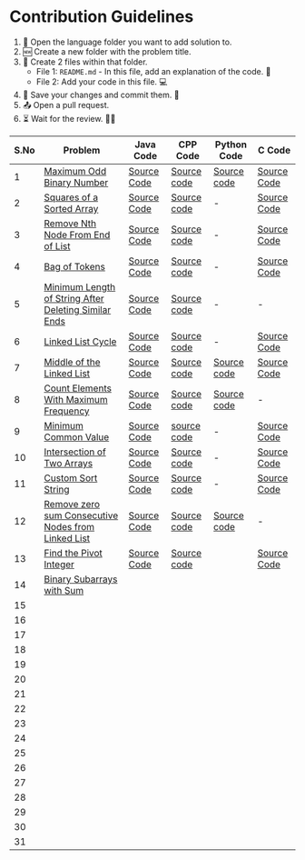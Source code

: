 # Contribution Guidelines
1. 📂 Open the language folder you want to add solution to.
2. 🆕 Create a new folder with the problem title.
3. 📄 Create 2 files within that folder.
   - File 1: `README.md` - In this file, add an explanation of the code. 📝
   - File 2: Add your code in this file. 💻
4. 💾 Save your changes and commit them. 🚀
5. 📤 Open a pull request. 
6. ⏳ Wait for the review. 🕵️‍♂️

| S.No | Problem | Java Code | CPP Code | Python Code | C Code |
|------|---------|-----------|----------|-------------|--------|
|   1  | [Maximum Odd Binary Number](https://leetcode.com/problems/maximum-odd-binary-number/) | [Source Code](https://github.com/dhruvabhat24/Leetcode-2024/tree/main/March/Java/Maximum%20Odd%20Binary%20Number)  | [Source code](https://github.com/Abiji-2020/Leetcode-2024/tree/main/March/CPP/Maximum%20Odd%20Binary%20Number)         |[Source code](https://github.com/GajananShenvi/Leetcode-2024/tree/main/March/Python/Maximum%20Odd%20Binary%20Number)             |        [Source Code](https://github.com/pradyumna100903/Leetcode-2024/blob/main/March/C/Maximum%20Odd%20Binary%20Tree/Max%20Odd%20Binary%20Tree.c)
|   2  | [Squares of a Sorted Array](https://leetcode.com/problems/squares-of-a-sorted-array/) | [Source Code](https://github.com/dhruvabhat24/Leetcode-2024/tree/main/March/Java/Squares%20of%20a%20Sorted%20Array) | [Source code](https://github.com/Abiji-2020/Leetcode-2024/tree/main/March/CPP/Squares%20of%20a%20sorted%20array)         |       -    |        [Source Code](https://github.com/pradyumna100903/Leetcode-2024/blob/main/March/C/Squares%20of%20Sorted%20Array/Squares%20of%20Sorted%20Array.c)
|   3  | [Remove Nth Node From End of List](https://leetcode.com/problems/remove-nth-node-from-end-of-list/description/?envType=daily-question&envId=2024-03-03) | [Source Code](https://github.com/dhruvabhat24/Leetcode-2024/tree/main/March/Java/Remove%20Nth%20Node%20From%20End%20of%20List) |[Source code](https://github.com/Abiji-2020/Leetcode-2024/tree/main/March/CPP/Remove%20Nth%20Node%20from%20End%20of%20List)          |    -    | [Source Code](https://github.com/pradyumna100903/Leetcode-2024/blob/main/March/C/Remove%20Nth%20Node%20From%20End%20of%20List/Remove%20Nth%20node.c)
|   4  | [Bag of Tokens](https://leetcode.com/problems/bag-of-tokens/) | [Source Code](https://github.com/dhruvabhat24/Leetcode-2024/tree/main/March/Java/Bag%20of%20Tokens) |[Source code](https://github.com/Abiji-2020/Leetcode-2024/tree/main/March/CPP/Bag%20of%20Tokens)          |    -         |        [Source Code](https://github.com/pradyumna100903/Leetcode-2024/blob/main/March/C/Bag%20of%20Tokens/Bag%20of%20Tokens.c)
|   5  | [Minimum Length of String After Deleting Similar Ends](https://leetcode.com/problems/minimum-length-of-string-after-deleting-similar-ends/) |[Source Code](https://github.com/dhruvabhat24/Leetcode-2024/tree/main/March/Java/Minimum%20Length%20of%20String%20After%20Deleting%20Similar%20Ends) | [Source code](https://github.com/Abiji-2020/Leetcode-2024/tree/main/March/CPP/Minimum%20Length%20of%20String%20After%20Deleting%20Similar%20Elements)         | -  | -  |
|   6  | [Linked List Cycle](https://leetcode.com/problems/linked-list-cycle/) |[Source Code](https://github.com/dhruvabhat24/Leetcode-2024/tree/main/March/Java/Linked%20List%20Cycle)  | [Source code](https://github.com/Abiji-2020/Leetcode-2024/tree/main/March/CPP/Linked%20List%20cycle) |  -   |        [Source Code](https://github.com/pradyumna100903/Leetcode-2024/blob/main/March/Linked%20List%20Cycle/Linked%20List.c)
|   7  | [Middle of the Linked List](https://leetcode.com/problems/middle-of-the-linked-list/) | [Source Code](https://github.com/dhruvabhat24/Leetcode-2024/tree/main/March/Java/Middle%20of%20the%20Linked%20List)  |[Source code](https://github.com/Abiji-2020/Leetcode-2024/tree/main/March/CPP/Middle%20of%20Linked%20List)          | [Source code](https://github.com/GajananShenvi/Leetcode-2024/tree/main/March/Python/Middle%20of%20the%20Linked%20List)            |       [Source Code](https://github.com/pradyumna100903/Leetcode-2024/blob/main/March/C/Middle%20of%20Linked%20List/Middle%20of%20LL.c)
|   8  | [Count Elements With Maximum Frequency](https://leetcode.com/problems/count-elements-with-maximum-frequency/) | [Source Code](https://github.com/dhruvabhat24/Leetcode-2024/tree/main/March/Java/Count%20Elements%20With%20Maximum%20Frequency) |[Source code](https://github.com/Abiji-2020/Leetcode-2024/tree/main/March/CPP/Count%20Element%20With%20Maximum%20Frequency)          | [Source code](https://github.com/GajananShenvi/Leetcode-2024/tree/main/March/Python/Count%20Elements%20With%20Maximum%20Frequency)            |     -   |
|   9  | [Minimum Common Value](https://leetcode.com/problems/minimum-common-value/description) | [Source Code](https://github.com/dhruvabhat24/Leetcode-2024/tree/main/March/Java/Minimum%20Common%20Value) |   [source code](https://github.com/Abiji-2020/Leetcode-2024/tree/main/March/CPP/%20Smallest%20common%20number)      |        -     |        [Source Code](https://github.com/pradyumna100903/Leetcode-2024/blob/main/March/C/Minimum%20Common%20Value/Minimum%20Value.c)
|  10  | [Intersection of Two Arrays](https://leetcode.com/problems/intersection-of-two-arrays/) | [Source Code](https://github.com/dhruvabhat24/Leetcode-2024/tree/main/March/Java/Intersection%20of%20Two%20Arrays) | [Source code](https://github.com/Abiji-2020/Leetcode-2024/tree/main/March/CPP/Intersection%20of%20Two%20Array)         |      -       |        [Source Code](https://github.com/pradyumna100903/Leetcode-2024/tree/main/March/C/Intersection%20of%20Two%20Arrays)
|  11  | [Custom Sort String](https://leetcode.com/problems/custom-sort-string/description/) | [Source Code](https://github.com/dhruvabhat24/Leetcode-2024/tree/main/March/Java/Custom%20Sort%20String) | [Source code](https://github.com/Abiji-2020/Leetcode-2024/tree/main/March/CPP/Custom%20Sort%20String) | - | [Source Code](https://github.com/pradyumna100903/Leetcode-2024/blob/main/March/C/Custom%20Sort%20String/Custom%20String.c)  |
|  12  |[Remove zero sum Consecutive Nodes from Linked List](https://leetcode.com/problems/remove-zero-sum-consecutive-nodes-from-linked-list/description/)         | [Source Code](https://github.com/dhruvabhat24/Leetcode-2024/tree/main/March/Java/Remove%20Zero%20Sum%20Consecutive%20Nodes%20from%20Linked%20List) |[Source code](https://github.com/Abiji-2020/Leetcode-2024/tree/main/March/CPP/Remove%20Zero%20sum%20Consecutive%20Linked%20List)  | [Source code](https://github.com/GajananShenvi/Leetcode-2024/tree/main/March/Python/Remove%20Zero%20Sum%20Consecutive%20Nodes%20from%20Linked%20List) |  -  |
|  13  |[Find the Pivot Integer](https://leetcode.com/problems/find-the-pivot-integer/)  | [Source Code](https://github.com/dhruvabhat24/Leetcode-2024/tree/main/March/Java/Find%20the%20Pivot%20Integer) | [Source code](https://github.com/Abiji-2020/Leetcode-2024/tree/main/March/CPP/Find%20the%20pivot%20Integer)         |             |        [Source Code](https://github.com/pradyumna100903/Leetcode-2024/blob/main/March/C/Find%20The%20Pivot%20Integer/Pivot%20Int.c)
|  14  | [Binary Subarrays with Sum](https://leetcode.com/problems/binary-subarrays-with-sum/) |           |          |             |        |
|  15  |         |           |          |             |        |
|  16  |         |           |          |             |        |
|  17  |         |           |          |             |        |
|  18  |         |           |          |             |        |
|  19  |         |           |          |             |        |
|  20  |         |           |          |             |        |
|  21  |         |           |          |             |        |
|  22  |         |           |          |             |        |
|  23  |         |           |          |             |        |
|  24  |         |           |          |             |        |
|  25  |         |           |          |             |        |
|  26  |         |           |          |             |        |
|  27  |         |           |          |             |        |
|  28  |         |           |          |             |        |
|  29  |         |           |          |             |        |
|  30  |         |           |          |             |        |
|  31  |         |           |          |             |        |

